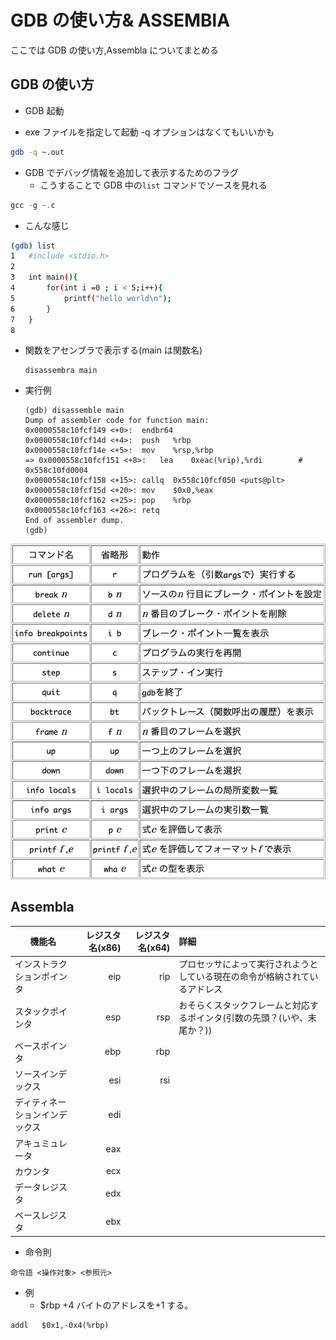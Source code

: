 # GDB の使い方& ASSEMBlA

ここでは GDB の使い方,Assembla についてまとめる

## GDB の使い方

- GDB 起動

- exe ファイルを指定して起動 -q オプションはなくてもいいかも

```sh
gdb -q ~.out
```

- GDB でデバッグ情報を追加して表示するためのフラグ
  - こうすることで GDB 中の`list` コマンドでソースを見れる

```c
gcc -g ~.c
```

- こんな感じ

```sh
(gdb) list
1   #include <stdio.h>
2
3   int main(){
4       for(int i =0 ; i < 5;i++){
5           printf("hello world\n");
6       }
7   }
8
```

- 関数をアセンブラで表示する(main は関数名)

  ```gdb
  disassembra main
  ```

- 実行例

  ```gdb
  (gdb) disassemble main
  Dump of assembler code for function main:
  0x0000558c10fcf149 <+0>:  endbr64
  0x0000558c10fcf14d <+4>:  push   %rbp
  0x0000558c10fcf14e <+5>:  mov    %rsp,%rbp
  => 0x0000558c10fcf151 <+8>:   lea    0xeac(%rip),%rdi        # 0x558c10fd0004
  0x0000558c10fcf158 <+15>: callq  0x558c10fcf050 <puts@plt>
  0x0000558c10fcf15d <+20>: mov    $0x0,%eax
  0x0000558c10fcf162 <+25>: pop    %rbp
  0x0000558c10fcf163 <+26>: retq
  End of assembler dump.
  (gdb)
  ```

![GDB_コマンドリスト](gdb_cmd_list.png)

## Assembla

| 機能名                         | レジスタ名(x86) | レジスタ名(x64) | 詳細                                                                       |
| ------------------------------ | --------------: | --------------: | :------------------------------------------------------------------------- |
| インストラクションポインタ     |             eip |             rip | プロセッサによって実行されようとしている現在の命令が格納されているアドレス |
| スタックポインタ               |             esp |             rsp | おそらくスタックフレームと対応するポインタ(引数の先頭？(いや、末尾か？))   |
| ベースポインタ                 |             ebp |             rbp |                                                                            |
| ソースインデックス             |             esi |             rsi |                                                                            |
| ディティネーションインデックス |             edi |                 |                                                                            |
| アキュミュレータ               |             eax |                 |                                                                            |
| カウンタ                       |             ecx |                 |                                                                            |
| データレジスタ                 |             edx |                 |                                                                            |
| ベースレジスタ                 |             ebx |                 |                                                                            |

- 命令則

```assembly
命令語 <操作対象> <参照元>
```

- 例
  - $rbp +4 バイトのアドレスを+1 する。

```assembly
addl   $0x1,-0x4(%rbp)
```

